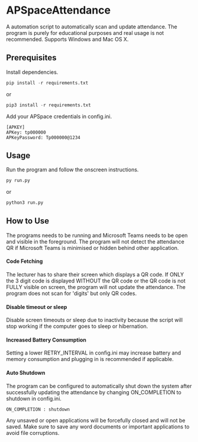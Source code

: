 
# APSpaceAttendance

A automation script to automatically scan and update attendance. The program is purely for educational purposes and real usage is not recommended.
Supports Windows and Mac OS X.


## Prerequisites

Install dependencies.

```python
pip install -r requirements.txt
```
or
```python
pip3 install -r requirements.txt
```

Add your APSpace credentials in config.ini.

```
[APKEY]
APKey: tp000000
APKeyPassword: Tp000000@1234
```


## Usage

Run the program and follow the onscreen instructions.

```bash
py run.py
```
or
```bash
python3 run.py
```
## How to Use

The programs needs to be running and Microsoft Teams needs to be open and visible in the foreground. 
The program will not detect the attendance QR if Microsoft Teams is minimised or hidden behind other application.

#### Code Fetching
The lecturer has to share their screen which displays a QR code. If ONLY the 3 digit code is displayed WITHOUT the QR code or the QR code is not FULLY visible on screen, the program will not update the attendance. The program does not scan for 'digits' but only QR codes. 

#### Disable timeout or sleep
Disable screen timeouts or sleep due to inactivity because the script will stop working if the computer goes to sleep or hibernation.

#### Increased Battery Consumption
Setting a lower RETRY_INTERVAL in config.ini may increase battery and memory consumption and plugging in is recommended if applicable.

#### Auto Shutdown
The program can be configured to automatically shut down the system after successfully updating the attendance by changing ON_COMPLETION to shutdown in config.ini.

```
ON_COMPLETION : shutdown
```
Any unsaved or open applications will be forcefully closed and will not be saved. Make sure to save any word documents or important applications to avoid file corruptions.
